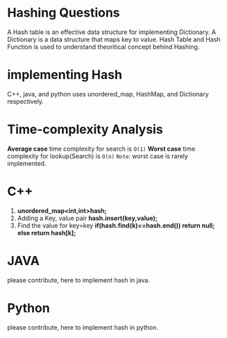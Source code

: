 # **Hashing Questions** 
A Hash table is an effective data structure for implementing Dictionary. A Dictionary is a data structure that maps key to value.
Hash Table and Hash Function is used to understand theoritical concept behind Hashing.
 # implementing Hash
  
  C++, java, and python uses unordered_map, HashMap, and Dictionary respectively.

# Time-complexity Analysis
 **Average case** time complexity for search is `O(1)`
 **Worst case** time complexity for lookup(Search) is `O(n)`
 ``Note``: worst case is rarely implemented. 

# **C++**

1) **unordered_map<int,int>hash;** 
2) Adding a Key, value pair
**hash.insert(key,value);**
3) Find the value for key=key
**if(hash.find(k)==hash.end()) return null;
else return hash[k];**

# **JAVA**

please contribute, here to implement hash in java.
# **Python** 

please contribute, here to implement hash in python.


